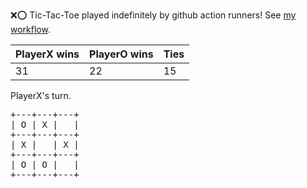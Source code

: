 :x::o: Tic-Tac-Toe played indefinitely by github action runners! See [my workflow](.github/workflows/play.yaml).

|PlayerX wins|PlayerO wins|Ties|
|-|-|-|
|31|22|15|

PlayerX's turn.

<pre>
+---+---+---+
| O | X |   |
+---+---+---+
| X |   | X |
+---+---+---+
| O | O |   |
+---+---+---+
</pre>